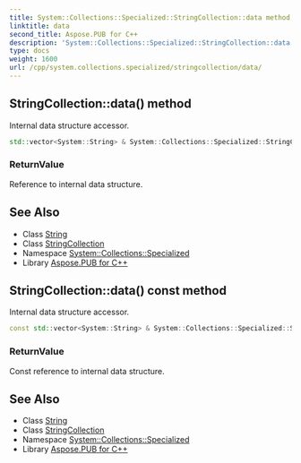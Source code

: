 ```yaml
---
title: System::Collections::Specialized::StringCollection::data method
linktitle: data
second_title: Aspose.PUB for C++
description: 'System::Collections::Specialized::StringCollection::data method. Internal data structure accessor in C++.'
type: docs
weight: 1600
url: /cpp/system.collections.specialized/stringcollection/data/
---
```

## StringCollection::data() method


Internal data structure accessor.

```cpp
std::vector<System::String> & System::Collections::Specialized::StringCollection::data()
```


### ReturnValue

Reference to internal data structure.

## See Also

* Class [String](../../../system/string/)
* Class [StringCollection](../)
* Namespace [System::Collections::Specialized](../../)
* Library [Aspose.PUB for C++](../../../)
## StringCollection::data() const method


Internal data structure accessor.

```cpp
const std::vector<System::String> & System::Collections::Specialized::StringCollection::data() const
```


### ReturnValue

Const reference to internal data structure.

## See Also

* Class [String](../../../system/string/)
* Class [StringCollection](../)
* Namespace [System::Collections::Specialized](../../)
* Library [Aspose.PUB for C++](../../../)
